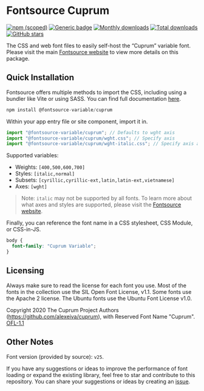 # Fontsource Cuprum

[![npm (scoped)](https://img.shields.io/npm/v/@fontsource-variable/cuprum?color=brightgreen)](https://www.npmjs.com/package/@fontsource-variable/cuprum) [![Generic badge](https://img.shields.io/badge/fontsource-passing-brightgreen)](https://github.com/fontsource/fontsource) [![Monthly downloads](https://badgen.net/npm/dm/@fontsource-variable/cuprum)](https://github.com/fontsource/fontsource) [![Total downloads](https://badgen.net/npm/dt/@fontsource-variable/cuprum)](https://github.com/fontsource/fontsource) [![GitHub stars](https://img.shields.io/github/stars/fontsource/fontsource.svg?style=social&label=Star)](https://github.com/fontsource/fontsource/stargazers)

The CSS and web font files to easily self-host the “Cuprum” variable font. Please visit the main [Fontsource website](https://fontsource.org/fonts/cuprum) to view more details on this package.

## Quick Installation

Fontsource offers multiple methods to import the CSS, including using a bundler like Vite or using SASS. You can find full documentation [here](https://fontsource.org/docs/getting-started/introduction).

```javascript
npm install @fontsource-variable/cuprum
```

Within your app entry file or site component, import it in.

```javascript
import "@fontsource-variable/cuprum"; // Defaults to wght axis
import "@fontsource-variable/cuprum/wght.css"; // Specify axis
import "@fontsource-variable/cuprum/wght-italic.css"; // Specify axis and style
```

Supported variables:
- Weights: `[400,500,600,700]`
- Styles: `[italic,normal]`
- Subsets: `[cyrillic,cyrillic-ext,latin,latin-ext,vietnamese]`
- Axes: `[wght]`

> Note: `italic` may not be supported by all fonts. To learn more about what axes and styles are supported, please visit the [Fontsource website](https://fontsource.org/fonts/cuprum).

Finally, you can reference the font name in a CSS stylesheet, CSS Module, or CSS-in-JS.

```css
body {
  font-family: "Cuprum Variable";
}
```

## Licensing
Always make sure to read the license for each font you use. Most of the fonts in the collection use the SIL Open Font License, v1.1. Some fonts use the Apache 2 license. The Ubuntu fonts use the Ubuntu Font License v1.0.

Copyright 2020 The Cuprum Project Authors (https://github.com/alexeiva/cuprum), with Reserved Font Name "Cuprum".
[OFL-1.1](https://openfontlicense.org)

## Other Notes
Font version (provided by source): `v25`.

If you have any suggestions or ideas to improve the performance of font loading or expand the existing library, feel free to star and contribute to this repository. You can share your suggestions or ideas by creating an [issue](https://github.com/fontsource/fontsource/issues).
